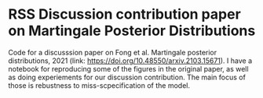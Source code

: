 # RSS Discussion contribution paper on Martingale Posterior Distributions
Code for a discusssion paper on Fong et al. Martingale posterior distributions, 2021 (link: https://doi.org/10.48550/arxiv.2103.15671). I have a notebook for reproducing some of the figures in the original paper, as well as doing experiements for our discussion contribution. The main focus of those is rebustness to miss-scpecification of the model.
